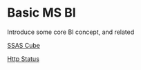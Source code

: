 # Basic MS BI #
Introduce some core BI concept, and related 

<a href="ssas_cube.md">SSAS Cube</a><br/>

<a href="httpstatus.html">Http Status</a>
